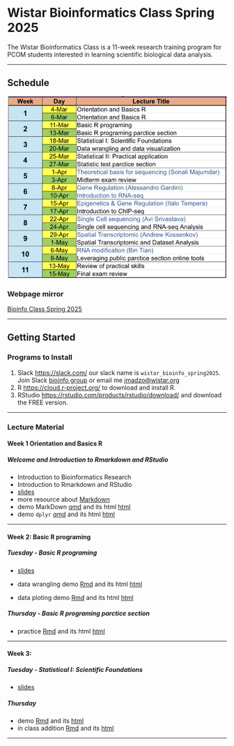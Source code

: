 # Wistar Bioinformatics Class Spring 2025

The Wistar Bioinformatics Class  is a 11-week research training program for PCOM students interested in learning scientific biological data analysis.

---

## Schedule

![calendar](BioInfo_schedule.png)

### Webpage mirror
[Bioinfo Class Spring 2025](https://wistar-bioinfo.github.io/BioinfoClass_Spring_2025)

---

## Getting Started

### Programs to Install

1. Slack <https://slack.com/> our slack name is `wistar_bioinfo_spring2025`.  
   Join Slack [bioinfo group](https://join.slack.com/t/bioinfospring2025/shared_invite/zt-31aqz3j8g-Ha7eNObbwzGDP1U9Wr7wRg) or email me jmadzo@wistar.org
2. R  <https://cloud.r-project.org/> to download and install R.
3. RStudio <https://rstudio.com/products/rstudio/download/> and download the FREE version.

---

###  Lecture Material

#### **Week 1** Orientation and Basics R

##### Welcome and Introduction to Rmarkdown and RStudio

- Introduction to Bioinformatics Research
- Introduction to Rmarkdown and RStudio
- [slides](slides/Bioinfo_class_week1_03_04_2025.pdf)
- more resource about [Markdown](https://www.markdownguide.org/cheat-sheet/)
- demo MarkDown [qmd](Rstudio_quarto/2025_03_04_rmarkdown.qmd) and its html [html](Rstudio_quarto/2025_03_04_rmarkdown.html)
- demo `dplyr` [qmd](Rstudio_quarto/2025_03_04_dplyr_demo.qmd) and its html [html](Rstudio_quarto/2025_03_04_dplyr_demo.html)

---

#### **Week 2:** Basic R programing 

##### Tuesday - Basic R programing

 - [slides](slides/Bioinfo_class_week2_03_11_2025.pdf)

 - data wrangling demo [Rmd](Rstudio_quarto/2025-03-11_readr_tidyr_demo.Rmd) and its html [html](Rstudio_quarto/2025-03-11_readr_tidyr_demo.html)
 - data ploting demo [Rmd](Rstudio_quarto/2025-03-11_ggplot2_demo.Rmd) and its html [html](Rstudio_quarto/2025-03-11_ggplot2_demo.html)


##### Thursday -  Basic R programing parctice section

- practice [Rmd](Rstudio_quarto/2025-03-11_ggplot2_practice.Rmd) and its html [html](Rstudio_quarto/2025-03-11_ggplot2_practice.html)

---

#### **Week 3:** 

##### Tuesday - Statistical I: Scientific Foundations 

- [slides](slides/Bioinfo_class_week3_03_18_2025.pdf)

##### Thursday  

- demo [Rmd](Rstudio_quarto/2021-03-20_statistics.qmd) and its [html](Rstudio_quarto/2021-03-20_statistics.html)
- in class addition [Rmd](Rstudio_quarto/2021-03-20_statistics_InClass.qmd) and its [html](Rstudio_quarto/2021-03-20_statistics_InClass.html)

---
<!---
#### **Week 4:** 

##### Tuesday - Statistical II: Practical application

- [slides]()

##### Thursday -  Statistic test parctice section 

- [slides]()
- demo [Rmd]() and its html [html]()

---

#### **Week 5:** Statistics Review and Tidying R Statistical Tests with `broom`

##### Tuesday - Theoretical basis for sequencing (Sonali Majumdar)

- [slides]()

##### Thursday -  Midterm exam review  

- [test]()

---

#### **Week 6:** Clustering Data

##### Tuesday - Statistical II: Gene Regulation (Alessandro Gardini)

- [slides]()

##### Thursday -  Introduction to RNA-seq 

- [slides]()
- demo [Rmd]() and its html [html]()

---

#### **Week 7:** Statistics 2: Linear Models

##### Tuesday - Epigenetics & Gene Regulation (Italo Tempera)

- [slides]()

##### Thursday -  Introduction to ChIP-seq

- [slides]()
- demo [Rmd]() and its html [html]()


---

#### **Week 8:** Exploratory Data Analysis

##### Tuesday - Single Cell sequencing (Avi Srivastava)

- [slides]()

##### Thursday -  RNA-seq Analysis and Single cell sequencing 

- [slides]()
- demo [Rmd]() and its html [html]()

---

#### **Week 9:** Introduction to RNA-seq

##### Tuesday - Spatial Transcriptomic (Andrew Kossenkov)

- [slides]()

##### Thursday - RNA-seq Analysis and Spatial Transcriptomic

- [slides]()
- demo [Rmd]() and its html [html]()

---

#### **Week 10:** Clustering RNA-seq and Differential Expression Testing

##### Tuesday - RNA modification (Bin Tian)

- [slides]()

##### Thursday -  Leveraging public parctice section online tools

- [slides]()
- demo [Rmd]() and its html [html]()

---

#### **Week 11:** Review of practical skills and Final exam review 

##### Tuesday - Review of practical skills

- [slides]()

##### Thursday -  Final exam review 

- [test]()
---> 